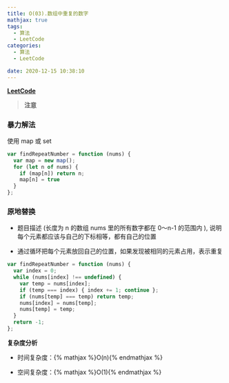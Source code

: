 ```yaml
---
title: O(03).数组中重复的数字
mathjax: true
tags:
  - 算法
  - LeetCode
categories:
  - 算法
  - LeetCode

date: 2020-12-15 10:38:10
---
```


**[LeetCode](https://leetcode-cn.com/problems/shu-zu-zhong-zhong-fu-de-shu-zi-lcof/)**

> **注意**

### 暴力解法

使用 map 或 set

```javascript
var findRepeatNumber = function (nums) {
  var map = new map();
  for (let n of nums) {
    if (map[n]) return n;
    map[n] = true
  }
};
```

### 原地替换

+ 题目描述 (长度为 n 的数组 nums 里的所有数字都在 0～n-1 的范围内 ), 说明每个元素都应该与自己的下标相等，都有自己的位置

+ 通过循环把每个元素放回自己的位置，如果发现被相同的元素占用，表示重复

```javascript
var findRepeatNumber = function (nums) {
  var index = 0;
  while (nums[index] !== undefined) {
    var temp = nums[index];
    if (temp === index) { index += 1; continue };
    if (nums[temp] === temp) return temp;
    nums[index] = nums[temp];
    nums[temp] = temp;
  }
  return -1;
};
```

**复杂度分析**

+ 时间复杂度：{% mathjax %}O(n){% endmathjax %}

+ 空间复杂度：{% mathjax %}O(1){% endmathjax %}